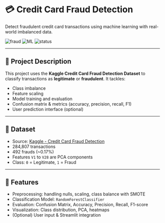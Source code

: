 # 💳 Credit Card Fraud Detection

Detect fraudulent credit card transactions using machine learning with real-world imbalanced data.

![fraud](https://img.shields.io/badge/fraud-detection-red)
![ML](https://img.shields.io/badge/Machine%20Learning-RandomForest-blue)
![status](https://img.shields.io/badge/status-Working-success)

---

## 📌 Project Description

This project uses the **Kaggle Credit Card Fraud Detection Dataset** to classify transactions as **legitimate** or **fraudulent**. It tackles:
- Class imbalance
- Feature scaling
- Model training and evaluation
- Confusion matrix & metrics (accuracy, precision, recall, F1)
- User prediction interface (optional)

---

## 📂 Dataset

- Source: [Kaggle - Credit Card Fraud Detection](https://www.kaggle.com/datasets/mlg-ulb/creditcardfraud)
- 284,807 transactions
- 492 frauds (~0.17%)
- Features `V1` to `V28` are PCA components
- Class: `0` = Legitimate, `1` = Fraud

---

## 🧪 Features

- Preprocessing: handling nulls, scaling, class balance with SMOTE
- Classification Model: `RandomForestClassifier`
- Evaluation: Confusion Matrix, Accuracy, Precision, Recall, F1-score
- Visualization: Class distribution, PCA, heatmaps
- (Optional) User input & Streamlit integration
